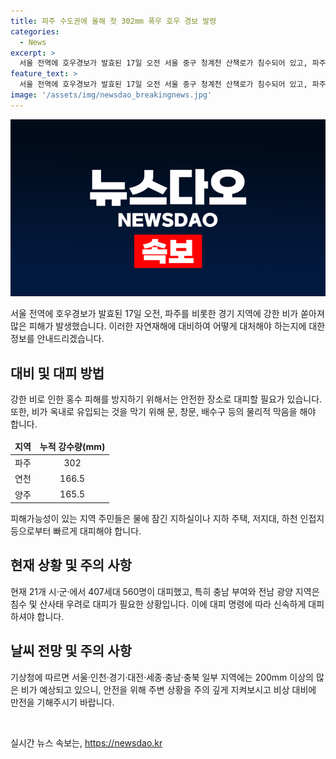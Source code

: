 ```yaml
---
title: 파주 수도권에 올해 첫 302mm 폭우 호우 경보 발령
categories:
  - News
excerpt: >
  서울 전역에 호우경보가 발효된 17일 오전 서울 중구 청계천 산책로가 침수되어 있고, 파주에는 302mm의 폭우가 쏟아져 수해가 발생했다. 서울과 수도권에는 이번이 올해 처음으로 호우 재난문자가 발송되었으며, 지금까지 13지역에서 호우경보가 발효되어 도로와 주택 등에 피해가 발생했다. 또한, 여러 지역에서 대피자가 발생하고 있으며, 다양한 지원이 필요하다고 하고 있다. 미리 대비가 필요한 시기이니, 오는 19일까지 더 많은 비가 예고되고 있어 시민들은 조심해야 한다.
feature_text: >
  서울 전역에 호우경보가 발효된 17일 오전 서울 중구 청계천 산책로가 침수되어 있고, 파주에는 302mm의 폭우가 쏟아져 수해가 발생했다. 서울과 수도권에는 이번이 올해 처음으로 호우 재난문자가 발송되었으며, 지금까지 13지역에서 호우경보가 발효되어 도로와 주택 등에 피해가 발생했다. 또한, 여러 지역에서 대피자가 발생하고 있으며, 다양한 지원이 필요하다고 하고 있다. 미리 대비가 필요한 시기이니, 오는 19일까지 더 많은 비가 예고되고 있어 시민들은 조심해야 한다.
image: '/assets/img/newsdao_breakingnews.jpg'
---
```


<p><img src="/assets/img/newsdao_breakingnews.jpg" alt="flaretime 속보" /></p>

<p data-ke-size="size16">서울 전역에 호우경보가 발효된 17일 오전, 파주를 비롯한 경기 지역에 강한 비가 쏟아져 많은 피해가 발생했습니다. 이러한 자연재해에 대비하여 어떻게 대처해야 하는지에 대한 정보를 안내드리겠습니다.</p>

<h2 data-ke-size="size26">대비 및 대피 방법</h2>

<p data-ke-size="size16">강한 비로 인한 홍수 피해를 방지하기 위해서는 안전한 장소로 대피할 필요가 있습니다. 또한, 비가 옥내로 유입되는 것을 막기 위해 문, 창문, 배수구 등의 물리적 막음을 해야 합니다.</p>

<table>
    <thead>
        <tr>
            <td style="text-align: center;"><b>지역</b></td>
            <td style="text-align: center;"><b>누적 강수량(mm)</b></td>
        </tr>
    </thead>
    <tbody>
        <tr>
            <td style="text-align: center;">파주</td>
            <td style="text-align: center;">302</td>
        </tr>
        <tr>
            <td style="text-align: center;">연천</td>
            <td style="text-align: center;">166.5</td>
        </tr>
        <tr>
            <td style="text-align: center;">양주</td>
            <td style="text-align: center;">165.5</td>
        </tr>
    </tbody>
</table>

<p data-ke-size="size16">피해가능성이 있는 지역 주민들은 물에 잠긴 지하실이나 지하 주택, 저지대, 하천 인접지 등으로부터 빠르게 대피해야 합니다.</p>

<h2 data-ke-size="size26">현재 상황 및 주의 사항</h2>

<p data-ke-size="size16">현재 21개 시·군·에서 407세대 560명이 대피했고, 특히 충남 부여와 전남 광양 지역은 침수 및 산사태 우려로 대피가 필요한 상황입니다. 이에 대피 명령에 따라 신속하게 대피하셔야 합니다.</p>

<h2 data-ke-size="size26">날씨 전망 및 주의 사항</h2>

<p data-ke-size="size16">기상청에 따르면 서울·인천·경기·대전·세종·충남·충북 일부 지역에는 200mm 이상의 많은 비가 예상되고 있으니, 안전을 위해 주변 상황을 주의 깊게 지켜보시고 비상 대비에 만전을 기해주시기 바랍니다.</p>

<p data-ke-size="size16">&nbsp;</p>
실시간 뉴스 속보는, <a href="https://newsdao.kr" rel="dofollow">https://newsdao.kr</a>


